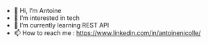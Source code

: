 - 👋 Hi, I’m Antoine
- 👀 I’m interested in tech
- 🌱 I’m currently learning REST API
- 📫 How to reach me : https://www.linkedin.com/in/antoinenicolle/

<!---
totodu77/totodu77 is a ✨ special ✨ repository because its `README.md` (this file) appears on your GitHub profile.
You can click the Preview link to take a look at your changes.
--->
